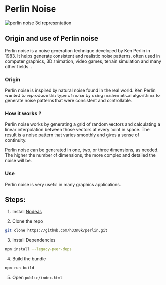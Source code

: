 # Perlin Noise

![perlin noise 3d representation](https://raw.githubusercontent.com/valentingorr/perlin/main/demo.png)

## Origin and use of Perlin noise
Perlin noise is a noise generation technique developed by Ken Perlin in 1983. It helps generate consistent and realistic noise patterns, often used in computer graphics, 3D animation, video games, terrain simulation and many other fields. .

### Origin
Perlin noise is inspired by natural noise found in the real world. Ken Perlin wanted to reproduce this type of noise by using mathematical algorithms to generate noise patterns that were consistent and controllable.

### How it works ?
Perlin noise works by generating a grid of random vectors and calculating a linear interpolation between those vectors at every point in space. The result is a noise pattern that varies smoothly and gives a sense of continuity.

Perlin noise can be generated in one, two, or three dimensions, as needed. The higher the number of dimensions, the more complex and detailed the noise will be.

### Use
Perlin noise is very useful in many graphics applications.

## Steps:

1. Install [NodeJs](https://nodejs.org)

2. Clone the repo
```bash
git clone https://github.com/h33n0k/perlin.git
```

3. Install Dependencies
```bash
npm install --legacy-peer-deps
```

4. Build the bundle
```bash
npm run build
```

5. Open `public/index.html`
